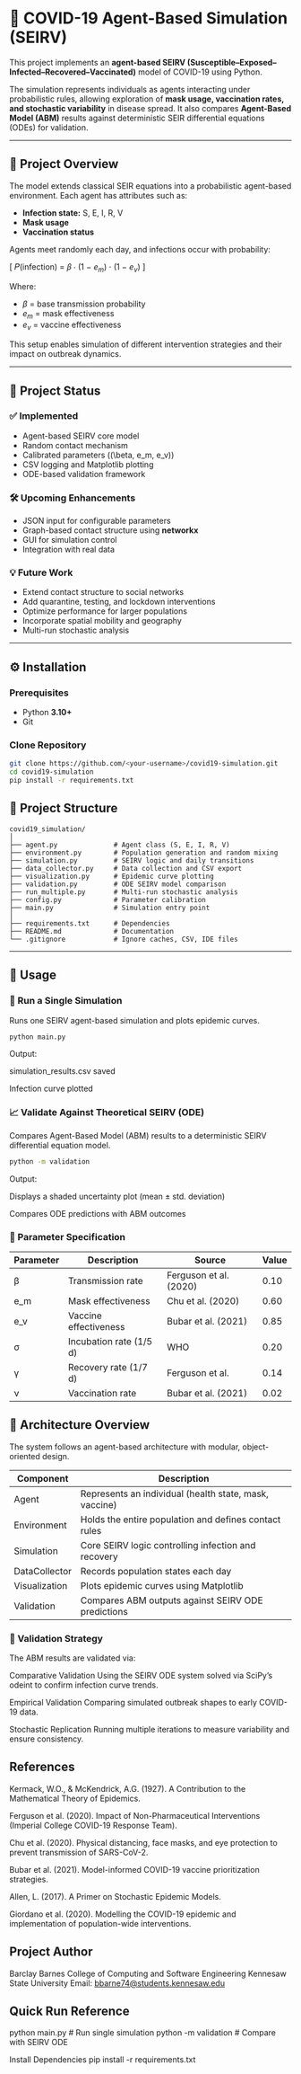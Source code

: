 # 🧬 COVID-19 Agent-Based Simulation (SEIRV)

This project implements an **agent-based SEIRV (Susceptible–Exposed–Infected–Recovered–Vaccinated)** model of COVID-19 using Python.  

The simulation represents individuals as agents interacting under probabilistic rules, allowing exploration of **mask usage, vaccination rates, and stochastic variability** in disease spread. It also compares **Agent-Based Model (ABM)** results against deterministic SEIR differential equations (ODEs) for validation.

---

## 📘 Project Overview

The model extends classical SEIR equations into a probabilistic agent-based environment. Each agent has attributes such as:

- **Infection state:** S, E, I, R, V  
- **Mask usage**  
- **Vaccination status**

Agents meet randomly each day, and infections occur with probability:

\[
𝑃(infection) = 𝛽 ⋅ (1 − $e_m$) ⋅ (1 − $e_v$)
\]

Where:

- $\beta$ = base transmission probability  
- $e_m$ = mask effectiveness 
- $e_v$ = vaccine effectiveness  

This setup enables simulation of different intervention strategies and their impact on outbreak dynamics.

---

## 🚧 Project Status

### ✅ Implemented

- Agent-based SEIRV core model  
- Random contact mechanism  
- Calibrated parameters (\(\beta, e_m, e_v\))  
- CSV logging and Matplotlib plotting  
- ODE-based validation framework  

### 🛠️ Upcoming Enhancements

- JSON input for configurable parameters  
- Graph-based contact structure using **networkx**  
- GUI for simulation control  
- Integration with real data

### 💡 Future Work

- Extend contact structure to social networks  
- Add quarantine, testing, and lockdown interventions  
- Optimize performance for larger populations  
- Incorporate spatial mobility and geography  
- Multi-run stochastic analysis  

---

## ⚙️ Installation

### Prerequisites

- Python **3.10+**  
- Git  

### Clone Repository

```bash
git clone https://github.com/<your-username>/covid19-simulation.git
cd covid19-simulation
pip install -r requirements.txt
```

## 🧱 Project Structure
```
covid19_simulation/
│
├── agent.py              # Agent class (S, E, I, R, V)
├── environment.py        # Population generation and random mixing
├── simulation.py         # SEIRV logic and daily transitions
├── data_collector.py     # Data collection and CSV export
├── visualization.py      # Epidemic curve plotting
├── validation.py         # ODE SEIRV model comparison
├── run_multiple.py       # Multi-run stochastic analysis
├── config.py             # Parameter calibration
├── main.py               # Simulation entry point
│
├── requirements.txt      # Dependencies
├── README.md             # Documentation
└── .gitignore            # Ignore caches, CSV, IDE files
```
---

## 🧪 Usage

### 🧩 Run a Single Simulation

Runs one SEIRV agent-based simulation and plots epidemic curves.

```bash
python main.py
```
Output:

simulation_results.csv saved

Infection curve plotted

### 📈 Validate Against Theoretical SEIRV (ODE)

Compares Agent-Based Model (ABM) results to a deterministic SEIRV differential equation model.
```bash
python -m validation
```
Output:

Displays a shaded uncertainty plot (mean ± std. deviation)

Compares ODE predictions with ABM outcomes

### 🧮 Parameter Specification
| Parameter | Description             | Source                 | Value |
| --------- | ----------------------- | ---------------------- | ----- |
| β         | Transmission rate       | Ferguson et al. (2020) | 0.10  |
| e_m       | Mask effectiveness      | Chu et al. (2020)      | 0.60  |
| e_v       | Vaccine effectiveness   | Bubar et al. (2021)    | 0.85  |
| σ         | Incubation rate (1/5 d) | WHO                    | 0.20  |
| γ         | Recovery rate (1/7 d)   | Ferguson et al.        | 0.14  |
| ν         | Vaccination rate        | Bubar et al. (2021)    | 0.02  |

## 🧩 Architecture Overview

The system follows an agent-based architecture with modular, object-oriented design.

| Component     | Description                                            |
| ------------- | ------------------------------------------------------ |
| Agent         | Represents an individual (health state, mask, vaccine) |
| Environment   | Holds the entire population and defines contact rules  |
| Simulation    | Core SEIRV logic controlling infection and recovery    |
| DataCollector | Records population states each day                     |
| Visualization | Plots epidemic curves using Matplotlib                 |
| Validation    | Compares ABM outputs against SEIRV ODE predictions     |

### 🔬 Validation Strategy

The ABM results are validated via:

Comparative Validation
Using the SEIRV ODE system solved via SciPy’s odeint to confirm infection curve trends.

Empirical Validation
Comparing simulated outbreak shapes to early COVID-19 data.

Stochastic Replication
Running multiple iterations to measure variability and ensure consistency.

## References

Kermack, W.O., & McKendrick, A.G. (1927). A Contribution to the Mathematical Theory of Epidemics.

Ferguson et al. (2020). Impact of Non-Pharmaceutical Interventions (Imperial College COVID-19 Response Team).

Chu et al. (2020). Physical distancing, face masks, and eye protection to prevent transmission of SARS-CoV-2.

Bubar et al. (2021). Model-informed COVID-19 vaccine prioritization strategies.

Allen, L. (2017). A Primer on Stochastic Epidemic Models.

Giordano et al. (2020). Modelling the COVID-19 epidemic and implementation of population-wide interventions.

## Project Author

Barclay Barnes
College of Computing and Software Engineering
Kennesaw State University
Email: bbarne74@students.kennesaw.edu

## Quick Run Reference
python main.py          # Run single simulation
python -m validation    # Compare with SEIRV ODE

Install Dependencies
pip install -r requirements.txt


